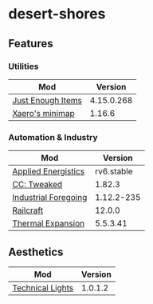 desert-shores
===

## Features

### Utilities

|Mod|Version|
|---|-------|
|[Just Enough Items](https://minecraft.curseforge.com/projects/jei/)|4.15.0.268|
|[Xaero's minimap](https://minecraft.curseforge.com/projects/xaeros-minimap)|1.16.6|

### Automation & Industry

|Mod|Version|
|---|-------|
|[Applied Energistics](https://ae-mod.info/)|rv6.stable|
|[CC: Tweaked](https://github.com/SquidDev-CC/CC-Tweaked)|1.82.3|
|[Industrial Foregoing](https://minecraft.curseforge.com/projects/industrial-foregoing)|1.12.2-235|
|[Railcraft](http://www.railcraft.info/)|12.0.0|
|[Thermal Expansion](https://github.com/CoFH/ThermalExpansion)|5.5.3.41|

## Aesthetics

|Mod|Version|
|---|-------|
|[Technical Lights](https://minecraft.curseforge.com/projects/technical-lights)|1.0.1.2|

